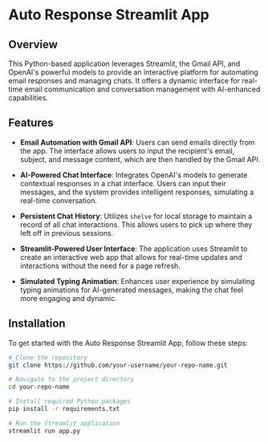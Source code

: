 # Auto Response Streamlit App

## Overview

This Python-based application leverages Streamlit, the Gmail API, and OpenAI's powerful models to provide an interactive platform for automating email responses and managing chats. It offers a dynamic interface for real-time email communication and conversation management with AI-enhanced capabilities.

## Features

- **Email Automation with Gmail API**: Users can send emails directly from the app. The interface allows users to input the recipient's email, subject, and message content, which are then handled by the Gmail API.

- **AI-Powered Chat Interface**: Integrates OpenAI's models to generate contextual responses in a chat interface. Users can input their messages, and the system provides intelligent responses, simulating a real-time conversation.

- **Persistent Chat History**: Utilizes `shelve` for local storage to maintain a record of all chat interactions. This allows users to pick up where they left off in previous sessions.

- **Streamlit-Powered User Interface**: The application uses Streamlit to create an interactive web app that allows for real-time updates and interactions without the need for a page refresh.

- **Simulated Typing Animation**: Enhances user experience by simulating typing animations for AI-generated messages, making the chat feel more engaging and dynamic.

## Installation

To get started with the Auto Response Streamlit App, follow these steps:

```bash
# Clone the repository
git clone https://github.com/your-username/your-repo-name.git

# Navigate to the project directory
cd your-repo-name

# Install required Python packages
pip install -r requirements.txt

# Run the Streamlit application
streamlit run app.py
```